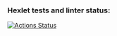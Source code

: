 ### Hexlet tests and linter status:
[![Actions Status](https://github.com/toqoboro/frontend-project-44/workflows/hexlet-check/badge.svg)](https://github.com/toqoboro/frontend-project-44/actions)